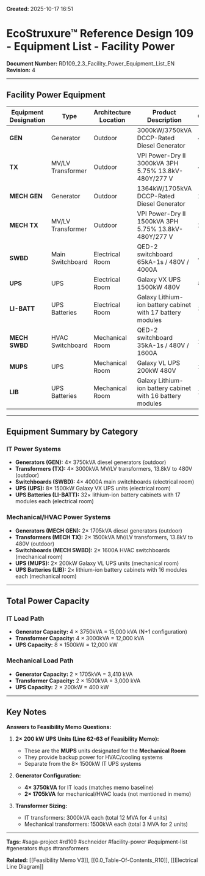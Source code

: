 **Created:** 2025-10-17 16:51

# EcoStruxure™ Reference Design 109 - Equipment List - Facility Power

**Document Number:** RD109_2.3_Facility_Power_Equipment_List_EN
**Revision:** 4

---

## Facility Power Equipment

| Equipment Designation | Type              | Architecture Location | Product Description                                        | Quantity |
| --------------------- | ----------------- | --------------------- | ---------------------------------------------------------- | -------- |
| **GEN**               | Generator         | Outdoor               | 3000kW/3750kVA DCCP-Rated Diesel Generator                 | 4        |
| **TX**                | MV/LV Transformer | Outdoor               | VPI Power-Dry II 3000kVA 3PH 5.75% 13.8kV-480Y/277 V       | 4        |
| **MECH GEN**          | Generator         | Outdoor               | 1364kW/1705kVA DCCP-Rated Diesel Generator                 | 2        |
| **MECH TX**           | MV/LV Transformer | Outdoor               | VPI Power-Dry II 1500kVA 3PH 5.75% 13.8kV-480Y/277 V       | 2        |
| **SWBD**              | Main Switchboard  | Electrical Room       | QED-2 switchboard 65kA-1s / 480V / 4000A                   | 4        |
| **UPS**               | UPS               | Electrical Room       | Galaxy VX UPS 1500kW 480V                                  | 8        |
| **LI-BATT**           | UPS Batteries     | Electrical Room       | Galaxy Lithium-ion battery cabinet with 17 battery modules | 32       |
| **MECH SWBD**         | HVAC Switchboard  | Mechanical Room       | QED-2 switchboard 35kA-1s / 480V / 1600A                   | 2        |
| **MUPS**              | UPS               | Mechanical Room       | Galaxy VL UPS 200kW 480V                                   | 2        |
| **LIB**               | UPS Batteries     | Mechanical Room       | Galaxy Lithium-ion battery cabinet with 16 battery modules | 2        |

---

## Equipment Summary by Category

### IT Power Systems
- **Generators (GEN):** 4× 3750kVA diesel generators (outdoor)
- **Transformers (TX):** 4× 3000kVA MV/LV transformers, 13.8kV to 480V (outdoor)
- **Switchboards (SWBD):** 4× 4000A main switchboards (electrical room)
- **UPS (UPS):** 8× 1500kW Galaxy VX UPS units (electrical room)
- **UPS Batteries (LI-BATT):** 32× lithium-ion battery cabinets with 17 modules each (electrical room)

### Mechanical/HVAC Power Systems
- **Generators (MECH GEN):** 2× 1705kVA diesel generators (outdoor)
- **Transformers (MECH TX):** 2× 1500kVA MV/LV transformers, 13.8kV to 480V (outdoor)
- **Switchboards (MECH SWBD):** 2× 1600A HVAC switchboards (mechanical room)
- **UPS (MUPS):** 2× 200kW Galaxy VL UPS units (mechanical room)
- **UPS Batteries (LIB):** 2× lithium-ion battery cabinets with 16 modules each (mechanical room)

---

## Total Power Capacity

### IT Load Path
- **Generator Capacity:** 4 × 3750kVA = 15,000 kVA (N+1 configuration)
- **Transformer Capacity:** 4 × 3000kVA = 12,000 kVA
- **UPS Capacity:** 8 × 1500kW = 12,000 kW

### Mechanical Load Path
- **Generator Capacity:** 2 × 1705kVA = 3,410 kVA
- **Transformer Capacity:** 2 × 1500kVA = 3,000 kVA
- **UPS Capacity:** 2 × 200kW = 400 kW

---

## Key Notes

**Answers to Feasibility Memo Questions:**

1. **2× 200 kW UPS Units (Line 62-63 of Feasibility Memo):**
   - These are the **MUPS** units designated for the **Mechanical Room**
   - They provide backup power for HVAC/cooling systems
   - Separate from the 8× 1500kW IT UPS systems

2. **Generator Configuration:**
   - **4× 3750kVA** for IT loads (matches memo baseline)
   - **2× 1705kVA** for mechanical/HVAC loads (not mentioned in memo)

3. **Transformer Sizing:**
   - IT transformers: 3000kVA each (total 12 MVA for 4 units)
   - Mechanical transformers: 1500kVA each (total 3 MVA for 2 units)

---

**Tags:** #saga-project #rd109 #schneider #facility-power #equipment-list #generators #ups #transformers

**Related:** [[Feasibility Memo V3]], [[0.0_Table-Of-Contents_R10]], [[Electrical Line Diagram]]
